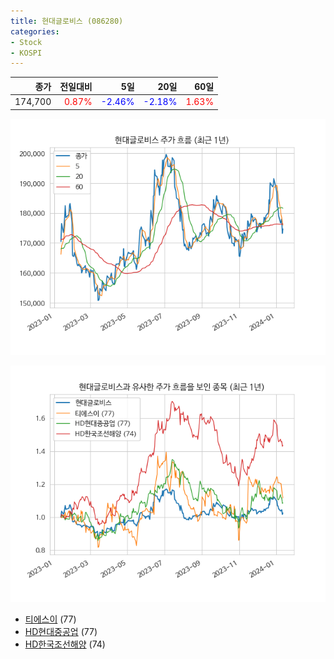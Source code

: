```yaml
---
title: 현대글로비스 (086280)
categories:
- Stock
- KOSPI
---
```


|종가|전일대비|5일|20일|60일|
|---:|-------:|--:|---:|---:|
|174,700|<span style="color: red">0.87%</span>|<span style="color: blue">-2.46%</span>|<span style="color: blue">-2.18%</span>|<span style="color: red">1.63%</span>|


<!-- more -->

![086280](/assets/images/stock/086280.png)

![086280](/assets/images/stock/086280_sim.png)

- [티에스이](/131290/) (77)
- [HD현대중공업](/329180/) (77)
- [HD한국조선해양](//009540/) (74)